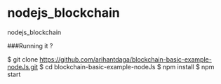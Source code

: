 # nodejs_blockchain
nodejs_blockchain

###Running it ?

$ git clone https://github.com/arihantdaga/blockchain-basic-example-nodeJs.git
$ cd blockchain-basic-example-nodeJs
$ npm install
$ npm start

